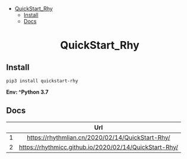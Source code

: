 - [ QuickStart_Rhy ](#quickstart_rhy)
  - [Install](#install)
  - [Docs](#docs)

<!-- END doctoc generated TOC please keep comment here to allow auto update -->

<h1 style="text-align: center"> QuickStart_Rhy </h1>

## Install
```shell
pip3 install quickstart-rhy
```
**Env: ^Python 3.7**

## Docs
| |Url|
|:---:|:---:|
|1|https://rhythmlian.cn/2020/02/14/QuickStart-Rhy/      |
|2|https://rhythmicc.github.io/2020/02/14/QuickStart-Rhy/|

